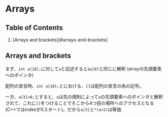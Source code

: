 # Arrays

## Table of Contents
1. [Arrays and brackets](#arrays-and-brackets]

## Arrays and brackets
まず、`int a[10];`に対して`a`と記述すると`&a[0]`と同じに解釈 (arrayの先頭要素へのポインタ)

配列の宣言時、`int a[10];`とにおける、`[]`は配列の宣言の為の記号。

一方、`a[3]=0;`とすると、`a`は先の規則によって`a`の先頭要素へのポインタと解釈されて、これに`[]`をつけることでそこから4つ目の場所へのアクセスとなる(C++ではindexが0スタート)。だから`a[3]`と`*(a+3)`は等価
